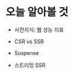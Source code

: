 ---
---

# 오늘 알아볼 것

<v-clicks>

- 사전지식: 웹 성능 지표

- CSR vs SSR

- Suspense

- 스트리밍 SSR

</v-clicks>

<!--
먼저 오늘 알아볼 것들에 대해서 간단하게 짚고 넘어가볼 텐데요,

가장 먼저 오늘 발표를 이해하는 데 필수적인 사전지식인
각종 웹 성능 지표에 대해서 알아볼 것입니다.

그 다음으로는 CSR, 클라이언트 사이드 렌더링과 SSR, 서버 사이드 렌더링을 간단하게 알아보고,
이들 간의 웹 성능 지표 경향성의 차이를 살펴볼 것이며,

다음으론 리액트의 Suspense에 대해서 알아보면서,
이것이 어떻게 SSR 성능 개선에 도움을 줄 수 있는지를 살펴볼 것이고,

마지막으로는 이 모든 그림들이 조합되어 완성되는
스트리밍 SSR이라는 기능에 대해서 살펴보는 시간을 가져보도록 할 것입니다.
-->